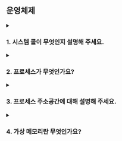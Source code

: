 ## 운영체제

<details>
  <summary><h3>1. 시스템 콜이 무엇인지 설명해 주세요.</h3></summary>
    <ul>
      <li>시스템 콜이란 사용자 레벨의 프로세스가 운영체제의 서비스를 요청하기 위해 사용하는 인터페이스를 말합니다. 이를 통해 운영체제가 제공하는 다양한 기능들을 안전하게 사용할 수 있습니다.</li>
      <li>시스템 콜의 예시로는 파일 열기(open), 파일 읽기(read), 파일 쓰기(write), 프로세스 생성(fork), 메모리 할당(malloc) 등이 있습니다.</li>
      <li>시스템 콜이 실행되는 과정은 다음과 같습니다</li>
        <ul>
          <li>사용자 프로세스가 시스템 콜을 요청하면, 운영체제는 해당 요청을 받아서 검증합니다.</li>
          <li>검증이 끝나면, 운영체제는 커널 모드로 전환하여 요청된 서비스를 수행합니다.</li>
          <li>서비스가 완료되면, 운영체제는 다시 사용자 모드로 전환하고, 사용자 프로세스에게 제어를 반환합니다.</li>
        </ul>
      <li>시스템 콜의 유형에는 프로세스 제어, 파일 관리, 장치 관리, 정보 유지, 통신 등이 있습니다.</li>
      <li>운영체제의 Dual Mode란 사용자 모드와 커널 모드를 구분하여, 시스템의 안정성과 보안성을 유지하기 위한 방법입니다. 사용자 모드에서는 제한된 기능만 수행할 수 있고, 커널 모드에서만 시스템 자원에 접근하거나 수정하는 등의 모든 기능을 수행할 수 있습니다.</li>
      <li>유저모드와 커널모드를 구분해야 하는 이유는 시스템의 안정성과 보안성을 유지하기 위해서입니다. 모든 프로세스가 커널 모드에서 동작하게 되면, 하나의 프로세스가 시스템 전체를 망가뜨릴 수 있기 때문입니다.</li>
      <li>서로 다른 시스템 콜을 구분하는 방법은 시스템 콜 번호를 사용하는 것입니다. 각 시스템 콜은 고유한 번호를 가지고 있고, 이 번호를 통해 운영체제는 어떤 시스템 콜이 요청되었는지를 알 수 있습니다.</li>
    </ul>
</details>

<details>
  <summary><h3>2. 프로세스가 무엇인가요?</h3></summary>
  <ul>
    <li>프로세스는 운영체제에서 실행 중인 프로그램의 인스턴스를 의미합니다. 메모리에 로드되어 실행 상태를 가지며, 운영체제로부터 자원을 할당받아 동작합니다.</li>
    <li>프로그램은 디스크에 저장된 실행 코드의 정적 이미지이며, 프로세스는 프로그램이 메모리에 로드되어 실행 중인 동적 상태를 말합니다. 스레드는 프로세스 내에서 실행되는 다중 흐름의 단위로, 프로세스의 자원을 공유하면서 동시에 작업을 수행합니다.</li>
    <li>PCB(Process Control Block)는 운영체제가 각 프로세스의 정보를 관리하기 위해 사용하는 데이터 구조입니다. 프로세스의 상태, 프로그램 카운터, CPU 레지스터, 메모리 관리 정보 등을 포함합니다.</li>
    <li>스레드는 PCB를 직접 가지고 있지 않습니다. 대신 스레드는 속한 프로세스의 PCB를 공유하며, 스레드 고유의 정보는 TCB(Thread Control Block)에 저장됩니다.</li>
    <li>리눅스에서 프로세스는 fork() 시스템 콜을 이용해 생성되고, 스레드는 pthread_create() 함수를 이용해 생성됩니다.</li>
    <li>자식 프로세스가 상태를 알리지 않고 죽거나, 부모 프로세스가 먼저 죽게 되면 '고아 프로세스'나 '좀비 프로세스'가 될 수 있습니다. 이럴 때 운영체제는 init 프로세스를 이용해 고아 프로세스를 회수하거나, wait() 또는 waitpid() 함수를 이용해 좀비 프로세스를 처리합니다.</li>
    <li>리눅스에서 데몬 프로세스는 백그라운드에서 실행되는 프로세스를 의미합니다. 사용자와 직접적인 상호작용 없이 동작하며, 서버 프로그램, 스케줄링 프로그램 등에 주로 사용됩니다.</li>
  </ul>
</details>

<details>
  <summary><h3>3. 프로세스 주소공간에 대해 설명해 주세요.</h3></summary>
  <ul>
    <li>프로세스 주소 공간은 운영체제가 프로세스를 실행하기 위해 할당하는 메모리 공간을 의미합니다. 일반적으로 코드, 데이터, 힙, 스택 영역으로 구성됩니다.</li>
    <ul>
      <li>코드 영역: 프로그램의 실행 코드가 저장됩니다.</li>
      <li>데이터 영역: 전역 변수와 정적 변수가 저장됩니다.</li>
      <li>힙 영역: 동적 할당을 통해 생성된 데이터가 저장됩니다.</li>
      <li>스택 영역: 지역 변수와 함수 호출 정보가 저장됩니다.</li>
    </ul>
    <li> 초기화되지 않은 변수들은 데이터 영역에 저장되며, 초기값은 0입니다.</li>
    <li> 스택과 힙의 크기는 프로세스가 실행되는 동안 동적으로 변경될 수 있습니다. 힙은 동적 할당에 따라 크기가 늘어나거나 줄어들며, 스택은 함수 호출과 반환에 따라 크기가 변합니다.</li>
    <li> 접근 속도는 구현 방식과 메모리 관리 전략에 따라 다르지만, 일반적으로 스택의 접근 속도가 더 빠릅니다. 이는 스택이 LIFO(Last In First Out) 방식으로 데이터를 관리하며, 항상 스택의 꼭대기에 있는 데이터만 접근하기 때문입니다.</li>
    <li> 주소 공간을 분할하는 이유는 메모리를 효율적으로 관리하고, 프로세스 간의 독립성을 유지하기 위해서입니다.</li>
    <li> 스레드의 주소 공간은 소속된 프로세스의 주소 공간을 공유합니다. 그러나 각 스레드는 자신만의 스택을 가지고 있습니다.</li>
    <li> "스택" 영역과 "힙" 영역은 각각 스택과 힙 자료구조의 동작 원리를 따릅니다. 스택 영역은 LIFO 원리에 따라 변수를 저장하고 제거하며, 힙 영역은 동적으로 할당하거나 해제하는 데이터를 저장합니다.</li>
    <li> IPC의 Shared Memory 기법은 두 프로세스 사이에 공유되는 메모리 영역을 사용합니다. 이 영역은 각 프로세스의 주소 공간에 매핑되어 있으며, 어느 한 프로세스에서 변경한 데이터를 다른 프로세스도 바로 볼 수 있습니다. 이렇게 하는 이유는 효율적인 데이터 공유와 빠른 통신 속도를 위해서입니다. </li>
  </ul>
</details>

<details>
  <summary><h3>4. 가상 메모리란 무엇인가요?</h3></summary>
  <ul>
    <li>가상 메모리는 물리적 메모리의 크기를 초과하는 프로그램을 실행할 수 있도록 해주는 기술입니다. 이는 물리적 메모리를 디스크의 특정 부분인 스왑 영역과 함께 사용함으로써 가능하며, 프로세스마다 독립적인 주소 공간을 제공하여 메모리 보호를 가능하게 합니다.</li>
    <li> 가상 메모리가 가능한 이유는 메모리 관리 기법 중 하나인 페이징 기법 덕분입니다. 페이징 기법은 물리적 메모리를 일정한 크기의 페이지로 나누고, 가상 메모리를 같은 크기의 페이지로 나누어 물리적 메모리와 가상 메모리 사이의 매핑을 관리합니다.</li>
    <li> 페이지 폴트는 참조하려는 페이지가 물리적 메모리에 없을 때 발생합니다. 이 경우 운영체제는 다음과 같이 처리합니다. </li>
    <ul>
      <li>먼저, 필요한 페이지가 디스크에 있는지 확인합니다.</li>
      <li>페이지가 디스크에 있다면, 물리적 메모리의 빈 페이지 프레임을 찾습니다.</li>
      <li>빈 페이지 프레임에 디스크의 페이지를 로드하고, 페이지 테이블을 업데이트합니다.</li>
      <li>프로세스를 재시작합니다.</li>
    </ul>
    <li> 페이지 크기에 대한 Trade-Off는 다음과 같습니다</li>
    <ul>
      <li>페이지 크기가 크면 내부 단편화는 줄어들지만, 외부 단편화는 증가하며 페이지 폴트 시 디스크 I/O 비용이 증가합니다.</li>
      <li>페이지 크기가 작으면 내부 단편화는 증가하지만, 외부 단편화는 줄어들며 페이지 테이블의 크기가 커집니다.</li>
    </ul>
    <li> 페이지 크기가 커지면 페이지 폴트가 더 많이 발생한다고 단정할 수는 없습니다. 페이지 크기가 크면 한 페이지에 더 많은 정보가 들어가므로, 페이지 테이블의 크기는 줄어들지만, 페이지 내부에서 필요하지 않은 정보까지 메모리에 올라가기 때문에 효율성이 떨어질 수 있습니다. 따라서 실제 페이지 폴트의 발생 빈도는 프로그램의 동작 방식과 메모리 접근 패턴에 크게 의존합니다. </li>
  </ul>
</details>
